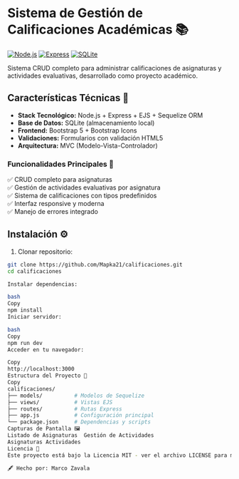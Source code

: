 # Sistema de Gestión de Calificaciones Académicas 📚

[![Node.js](https://img.shields.io/badge/Node.js-18+-339933?logo=node.js&logoColor=white)](https://nodejs.org/)
[![Express](https://img.shields.io/badge/Express-4.x-000000?logo=express)](https://expressjs.com/)
[![SQLite](https://img.shields.io/badge/SQLite-3-003B57?logo=sqlite)](https://www.sqlite.org/)

Sistema CRUD completo para administrar calificaciones de asignaturas y actividades evaluativas, desarrollado como proyecto académico.

## Características Técnicas 🔧
- **Stack Tecnológico:** Node.js + Express + EJS + Sequelize ORM
- **Base de Datos:** SQLite (almacenamiento local)
- **Frontend:** Bootstrap 5 + Bootstrap Icons
- **Validaciones:** Formularios con validación HTML5
- **Arquitectura:** MVC (Modelo-Vista-Controlador)

### Funcionalidades Principales 🚀
✅ CRUD completo para asignaturas  
✅ Gestión de actividades evaluativas por asignatura  
✅ Sistema de calificaciones con tipos predefinidos  
✅ Interfaz responsive y moderna  
✅ Manejo de errores integrado  

## Instalación ⚙️
1. Clonar repositorio:
```bash
git clone https://github.com/Mapka21/calificaciones.git
cd calificaciones

Instalar dependencias:

bash
Copy
npm install
Iniciar servidor:

bash
Copy
npm run dev
Acceder en tu navegador:

Copy
http://localhost:3000
Estructura del Proyecto 📂
Copy
calificaciones/
├── models/          # Modelos de Sequelize
├── views/           # Vistas EJS
├── routes/          # Rutas Express
├── app.js           # Configuración principal
└── package.json     # Dependencias y scripts
Capturas de Pantalla 🖼️
Listado de Asignaturas	Gestión de Actividades
Asignaturas	Actividades
Licencia 📄
Este proyecto está bajo la Licencia MIT - ver el archivo LICENSE para más detalles.

🖋️ Hecho por: Marco Zavala
